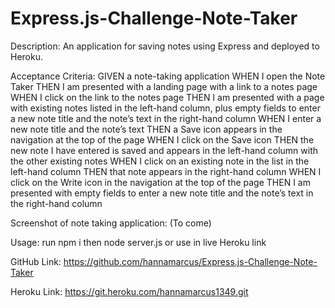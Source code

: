 # Express.js-Challenge-Note-Taker

Description:
An application for saving notes using Express and deployed to Heroku.

Acceptance Criteria:
GIVEN a note-taking application
WHEN I open the Note Taker
THEN I am presented with a landing page with a link to a notes page
WHEN I click on the link to the notes page
THEN I am presented with a page with existing notes listed in the left-hand column, plus empty fields to enter a new note title and the note’s text in the right-hand column
WHEN I enter a new note title and the note’s text
THEN a Save icon appears in the navigation at the top of the page
WHEN I click on the Save icon
THEN the new note I have entered is saved and appears in the left-hand column with the other existing notes
WHEN I click on an existing note in the list in the left-hand column
THEN that note appears in the right-hand column
WHEN I click on the Write icon in the navigation at the top of the page
THEN I am presented with empty fields to enter a new note title and the note’s text in the right-hand column

Screenshot of note taking application: (To come)

Usage:
run npm i then node server.js
or use in live Heroku link

GitHub Link: 
https://github.com/hannamarcus/Express.js-Challenge-Note-Taker

Heroku Link: 
https://git.heroku.com/hannamarcus1349.git
